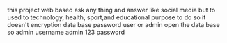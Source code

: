 this project web based ask any thing and answer like social media but to used to technology, health, sport,and educational purpose to do
so it doesn't encryption data base password user or admin open the data base so 
admin  username
admin 123 password 
